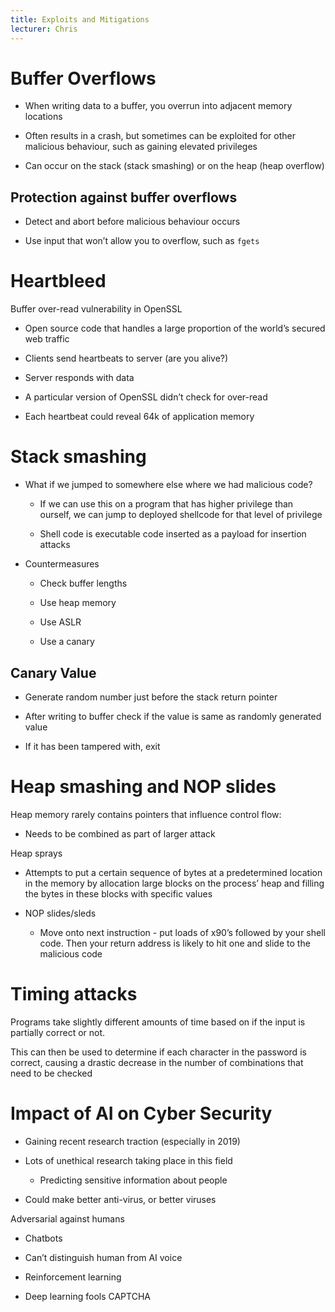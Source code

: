 ```yaml
---
title: Exploits and Mitigations
lecturer: Chris
---
```


# Buffer Overflows

- When writing data to a buffer, you overrun into adjacent memory
  locations

- Often results in a crash, but sometimes can be exploited for other
  malicious behaviour, such as gaining elevated privileges

- Can occur on the stack (stack smashing) or on the heap (heap
  overflow)

## Protection against buffer overflows

- Detect and abort before malicious behaviour occurs

- Use input that won’t allow you to overflow, such as `fgets`

# Heartbleed

Buffer over-read vulnerability in OpenSSL

- Open source code that handles a large proportion of the world’s
  secured web traffic

- Clients send heartbeats to server (are you alive?)

- Server responds with data

- A particular version of OpenSSL didn’t check for over-read

- Each heartbeat could reveal 64k of application memory

# Stack smashing

- What if we jumped to somewhere else where we had malicious code?

  - If we can use this on a program that has higher privilege than
    ourself, we can jump to deployed shellcode for that level of
    privilege

  - Shell code is executable code inserted as a payload for
    insertion attacks

- Countermeasures

  - Check buffer lengths

  - Use heap memory

  - Use ASLR

  - Use a canary

## Canary Value

- Generate random number just before the stack return pointer

- After writing to buffer check if the value is same as randomly
  generated value

- If it has been tampered with, exit

# Heap smashing and NOP slides

Heap memory rarely contains pointers that influence control flow:

- Needs to be combined as part of larger attack

Heap sprays

- Attempts to put a certain sequence of bytes at a predetermined
  location in the memory by allocation large blocks on the process’
  heap and filling the bytes in these blocks with specific values

- NOP slides/sleds

  - Move onto next instruction - put loads of x90’s followed by your
    shell code. Then your return address is likely to hit one and
    slide to the malicious code

# Timing attacks

Programs take slightly different amounts of time based on if the input
is partially correct or not.

This can then be used to determine if each character in the password is
correct, causing a drastic decrease in the number of combinations that
need to be checked

# Impact of AI on Cyber Security

- Gaining recent research traction (especially in 2019)

- Lots of unethical research taking place in this field

  - Predicting sensitive information about people

- Could make better anti-virus, or better viruses

Adversarial against humans

- Chatbots

- Can’t distinguish human from AI voice

- Reinforcement learning

- Deep learning fools CAPTCHA
